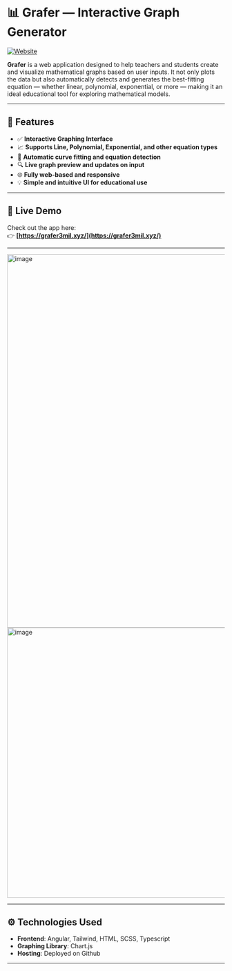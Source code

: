 # 📊 Grafer — Interactive Graph Generator

[![Website](https://img.shields.io/badge/Live-Demo-blue?style=flat&logo=google-chrome)](https://grafer3mil.xyz/)

**Grafer** is a web application designed to help teachers and students create and visualize mathematical graphs based on user inputs. It not only plots the data but also automatically detects and generates the best-fitting equation — whether linear, polynomial, exponential, or more — making it an ideal educational tool for exploring mathematical models.

---
## 🚀 Features

- ✅ **Interactive Graphing Interface**
- 📈 **Supports Line, Polynomial, Exponential, and other equation types**
- 🧠 **Automatic curve fitting and equation detection**
- 🔍 **Live graph preview and updates on input**
- 🌐 **Fully web-based and responsive**
- 💡 **Simple and intuitive UI for educational use**

---

## 🔗 Live Demo

Check out the app here:  
👉 **[https://grafer3mil.xyz/](https://grafer3mil.xyz/)**

---

<img width="983" height="865" alt="image" src="https://github.com/user-attachments/assets/8c8a3665-c172-4f73-9187-e7907c693b39" />
<img width="1226" height="626" alt="image" src="https://github.com/user-attachments/assets/b6f8dd14-8e0d-481e-a1ed-a0da55cdc3a0" />


---

## ⚙️ Technologies Used

- **Frontend**: Angular, Tailwind, HTML, SCSS, Typescript
- **Graphing Library**: Chart.js 
- **Hosting**: Deployed on Github

---

